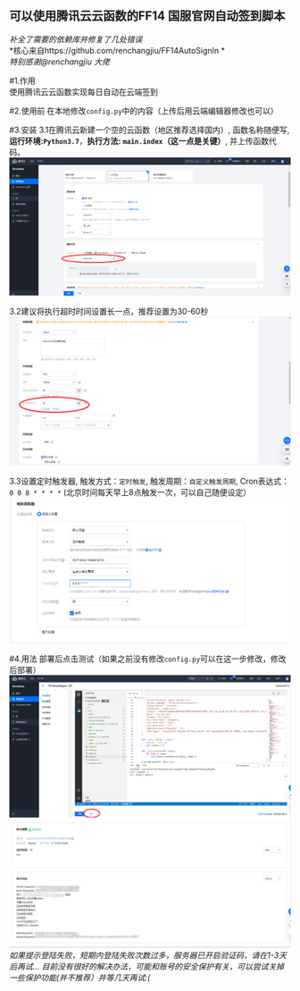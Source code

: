 ##  可以使用腾讯云云函数的FF14 国服官网自动签到脚本

*补全了需要的依赖库并修复了几处错误*  
*核心来自https://github.com/renchangjiu/FF14AutoSignIn *  
*特别感谢@renchangjiu 大佬*  

#1.作用  
使用腾讯云云函数实现每日自动在云端签到


#2.使用前
在本地修改`config.py`中的内容（上传后用云端编辑器修改也可以）


#3.安装
3.1在腾讯云新建一个空的云函数（地区推荐选择国内）, 函数名称随便写, **运行环境:`Python3.7`**，**执行方法: `main.index`（这一点是关键）**, 并上传函数代码。
![image](https://github.com/Genius-liu/FF14AutoSignIn-for-Serverless/blob/main/image/3.1.png)

3.2建议将执行超时时间设置长一点，推荐设置为30-60秒
![image](https://github.com/Genius-liu/FF14AutoSignIn-for-Serverless/blob/main/image/3.2.png)

3.3设置定时触发器, 触发方式：`定时触发`, 触发周期：`自定义触发周期`, Cron表达式：`0 0 8 * * * *` (北京时间每天早上8点触发一次，可以自己随便设定）
![image](https://github.com/Genius-liu/FF14AutoSignIn-for-Serverless/blob/main/image/3.3.png)


#4.用法
部署后点击测试（如果之前没有修改`config.py`可以在这一步修改，修改后部署）
![image](https://github.com/Genius-liu/FF14AutoSignIn-for-Serverless/blob/main/image/4.1.png)
![image](https://github.com/Genius-liu/FF14AutoSignIn-for-Serverless/blob/main/image/4.2.png)
*如果提示登陆失败，短期内登陆失败次数过多，服务器已开启验证码，请在1-3天后再试... 目前没有很好的解决办法，可能和账号的安全保护有关，可以尝试关掉一些保护功能(并不推荐）并等几天再试:(*
